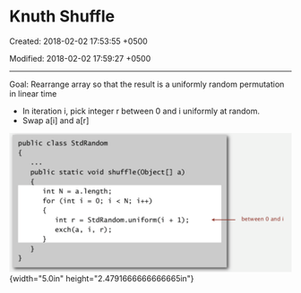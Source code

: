 # Knuth Shuffle

Created: 2018-02-02 17:53:55 +0500

Modified: 2018-02-02 17:59:27 +0500

---

Goal: Rearrange array so that the result is a uniformly random permutation in linear time


-   In iteration i, pick integer r between 0 and i uniformly at random.
-   Swap a[i] and a[r]



![public class StdRandom public static void a) int N = a. length; for (int i = 0; i < N; i + + ) int r = StdRandom.uniform(i + 1); exch (a, between O and i ](media/Knuth-Shuffle-image1.png){width="5.0in" height="2.4791666666666665in"}



